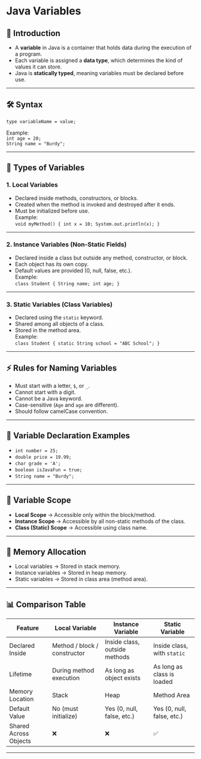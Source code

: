 # Java Variables

## 📌 Introduction
- A **variable** in Java is a container that holds data during the execution of a program.
- Each variable is assigned a **data type**, which determines the kind of values it can store.
- Java is **statically typed**, meaning variables must be declared before use.

---

## 🛠️ Syntax
`type variableName = value;`

Example:  
`int age = 20;`  
`String name = "Burdy";`

---

## 🔑 Types of Variables

### 1. Local Variables
- Declared inside methods, constructors, or blocks.
- Created when the method is invoked and destroyed after it ends.
- Must be initialized before use.  
Example:  
`void myMethod() { int x = 10; System.out.println(x); }`

---

### 2. Instance Variables (Non-Static Fields)
- Declared inside a class but outside any method, constructor, or block.
- Each object has its own copy.
- Default values are provided (0, null, false, etc.).  
Example:  
`class Student { String name; int age; }`

---

### 3. Static Variables (Class Variables)
- Declared using the `static` keyword.
- Shared among all objects of a class.
- Stored in the method area.  
Example:  
`class Student { static String school = "ABC School"; }`

---

## ⚡ Rules for Naming Variables
- Must start with a letter, `$`, or `_`.
- Cannot start with a digit.
- Cannot be a Java keyword.
- Case-sensitive (`Age` and `age` are different).
- Should follow camelCase convention.

---

## 🎯 Variable Declaration Examples
- `int number = 25;`
- `double price = 19.99;`
- `char grade = 'A';`
- `boolean isJavaFun = true;`
- `String name = "Burdy";`

---

## 🧮 Variable Scope
- **Local Scope** → Accessible only within the block/method.  
- **Instance Scope** → Accessible by all non-static methods of the class.  
- **Class (Static) Scope** → Accessible using class name.  

---

## 📂 Memory Allocation
- Local variables → Stored in stack memory.  
- Instance variables → Stored in heap memory.  
- Static variables → Stored in class area (method area).  

---

## 📊 Comparison Table

| Feature              | Local Variable                  | Instance Variable                  | Static Variable                    |
|----------------------|---------------------------------|-----------------------------------|-----------------------------------|
| Declared Inside      | Method / block / constructor    | Inside class, outside methods      | Inside class, with `static`        |
| Lifetime             | During method execution         | As long as object exists           | As long as class is loaded         |
| Memory Location      | Stack                          | Heap                               | Method Area                        |
| Default Value        | No (must initialize)            | Yes (0, null, false, etc.)         | Yes (0, null, false, etc.)         |
| Shared Across Objects| ❌                              | ❌                                 | ✅                                 |

---
